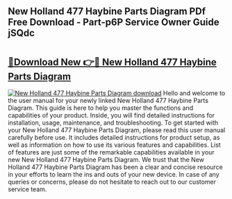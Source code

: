 ## New Holland 477 Haybine Parts Diagram PDf Free Download - Part-p6P Service Owner Guide jSQdc

# <h2><a href="http://dfmnp6.blite.top/?on=New+Holland+477+Haybine+Parts+Diagram">🔗Download New 👉🔴 New Holland 477 Haybine Parts Diagram</a></h2>

[![New Holland 477 Haybine Parts Diagram download](https://i.imgur.com/lujVjoI.png)](http://dfmnp6.blite.top/?on=New+Holland+477+Haybine+Parts+Diagram)
Hello and welcome to the user manual for your newly linked New Holland 477 Haybine Parts Diagram. This guide is here to help you master the functions and capabilities of your product. Inside, you will find detailed instructions for installation, usage, maintenance, and troubleshooting. To get started with your New Holland 477 Haybine Parts Diagram, please read this user manual carefully before use. It includes detailed instructions for product setup, as well as information on how to use its various features and capabilities. List of features are just some of the remarkable capabilities available in your new New Holland 477 Haybine Parts Diagram. We trust that the New Holland 477 Haybine Parts Diagram has been a clear and concise resource in your efforts to learn the ins and outs of your new device. In case of any queries or concerns, please do not hesitate to reach out to our customer service team.
